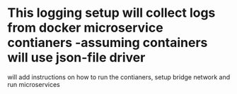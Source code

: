 # This logging setup will collect logs from docker microservice contianers -assuming containers will use json-file driver

will add instructions on how to run the contianers, setup bridge network and run microservices 